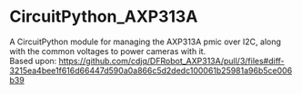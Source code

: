 # CircuitPython_AXP313A
A CircuitPython module for managing the AXP313A pmic over I2C, along with the common voltages to power cameras with it.
<br />
Based upon: https://github.com/cdjq/DFRobot_AXP313A/pull/3/files#diff-3215ea4bee1f616d66447d590a0a866c5d2dedc100061b25981a96b5ce006b39<br />
